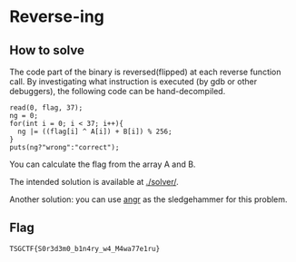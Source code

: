 # Reverse-ing

## How to solve

The code part of the binary is reversed(flipped) at each reverse function call.
By investigating what instruction is executed (by gdb or other debuggers), the following 
code can be hand-decompiled.
```
read(0, flag, 37);
ng = 0; 
for(int i = 0; i < 37; i++){
  ng |= ((flag[i] ^ A[i]) + B[i]) % 256;
}
puts(ng?"wrong":"correct");
```
You can calculate the flag from the array A and B.

The intended solution is available at [./solver/](solver).

Another solution: you can use [angr](https://github.com/angr/angr) as the sledgehammer for this problem.

## Flag

`TSGCTF{S0r3d3m0_b1n4ry_w4_M4wa77e1ru}`
